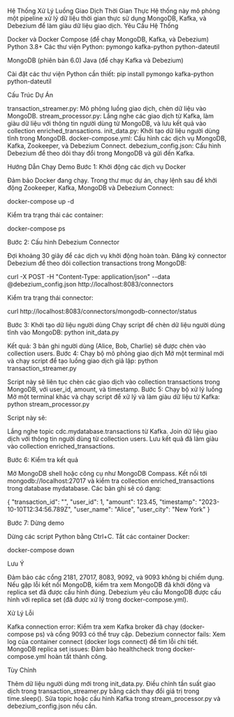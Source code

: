 Hệ Thống Xử Lý Luồng Giao Dịch Thời Gian Thực
Hệ thống này mô phỏng một pipeline xử lý dữ liệu thời gian thực sử dụng MongoDB, Kafka, và Debezium để làm giàu dữ liệu giao dịch.
Yêu Cầu Hệ Thống

Docker và Docker Compose (để chạy MongoDB, Kafka, và Debezium)
Python 3.8+
Các thư viện Python:
pymongo
kafka-python
python-dateutil


MongoDB (phiên bản 6.0)
Java (để chạy Kafka và Debezium)

Cài đặt các thư viện Python cần thiết:
pip install pymongo kafka-python python-dateutil

Cấu Trúc Dự Án

transaction_streamer.py: Mô phỏng luồng giao dịch, chèn dữ liệu vào MongoDB.
stream_processor.py: Lắng nghe các giao dịch từ Kafka, làm giàu dữ liệu với thông tin người dùng từ MongoDB, và lưu kết quả vào collection enriched_transactions.
init_data.py: Khởi tạo dữ liệu người dùng tĩnh trong MongoDB.
docker-compose.yml: Cấu hình các dịch vụ MongoDB, Kafka, Zookeeper, và Debezium Connect.
debezium_config.json: Cấu hình Debezium để theo dõi thay đổi trong MongoDB và gửi đến Kafka.

Hướng Dẫn Chạy Demo
Bước 1: Khởi động các dịch vụ Docker

Đảm bảo Docker đang chạy.
Trong thư mục dự án, chạy lệnh sau để khởi động Zookeeper, Kafka, MongoDB và Debezium Connect:

docker-compose up -d


Kiểm tra trạng thái các container:

docker-compose ps

Bước 2: Cấu hình Debezium Connector

Đợi khoảng 30 giây để các dịch vụ khởi động hoàn toàn.
Đăng ký connector Debezium để theo dõi collection transactions trong MongoDB:

curl -X POST -H "Content-Type: application/json" --data @debezium_config.json http://localhost:8083/connectors


Kiểm tra trạng thái connector:

curl http://localhost:8083/connectors/mongodb-connector/status

Bước 3: Khởi tạo dữ liệu người dùng
Chạy script để chèn dữ liệu người dùng tĩnh vào MongoDB:
python init_data.py

Kết quả: 3 bản ghi người dùng (Alice, Bob, Charlie) sẽ được chèn vào collection users.
Bước 4: Chạy bộ mô phỏng giao dịch
Mở một terminal mới và chạy script để tạo luồng giao dịch giả lập:
python transaction_streamer.py

Script này sẽ liên tục chèn các giao dịch vào collection transactions trong MongoDB, với user_id, amount, và timestamp.
Bước 5: Chạy bộ xử lý luồng
Mở một terminal khác và chạy script để xử lý và làm giàu dữ liệu từ Kafka:
python stream_processor.py

Script này sẽ:

Lắng nghe topic cdc.mydatabase.transactions từ Kafka.
Join dữ liệu giao dịch với thông tin người dùng từ collection users.
Lưu kết quả đã làm giàu vào collection enriched_transactions.

Bước 6: Kiểm tra kết quả

Mở MongoDB shell hoặc công cụ như MongoDB Compass.
Kết nối tới mongodb://localhost:27017 và kiểm tra collection enriched_transactions trong database mydatabase.
Các bản ghi sẽ có dạng:

{
  "transaction_id": "<MongoDB ObjectId>",
  "user_id": 1,
  "amount": 123.45,
  "timestamp": "2023-10-10T12:34:56.789Z",
  "user_name": "Alice",
  "user_city": "New York"
}

Bước 7: Dừng demo

Dừng các script Python bằng Ctrl+C.
Tắt các container Docker:

docker-compose down

Lưu Ý

Đảm bảo các cổng 2181, 27017, 8083, 9092, và 9093 không bị chiếm dụng.
Nếu gặp lỗi kết nối MongoDB, kiểm tra xem MongoDB đã khởi động và replica set đã được cấu hình đúng.
Debezium yêu cầu MongoDB được cấu hình với replica set (đã được xử lý trong docker-compose.yml).

Xử Lý Lỗi

Kafka connection error: Kiểm tra xem Kafka broker đã chạy (docker-compose ps) và cổng 9093 có thể truy cập.
Debezium connector fails: Xem log của container connect (docker logs connect) để tìm lỗi chi tiết.
MongoDB replica set issues: Đảm bảo healthcheck trong docker-compose.yml hoàn tất thành công.

Tùy Chỉnh

Thêm dữ liệu người dùng mới trong init_data.py.
Điều chỉnh tần suất giao dịch trong transaction_streamer.py bằng cách thay đổi giá trị trong time.sleep().
Sửa topic hoặc cấu hình Kafka trong stream_processor.py và debezium_config.json nếu cần.
